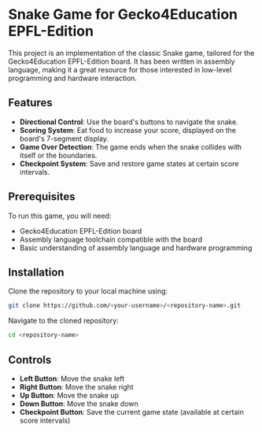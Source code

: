 # Snake Game for Gecko4Education EPFL-Edition

This project is an implementation of the classic Snake game, tailored for the Gecko4Education EPFL-Edition board. It has been written in assembly language, making it a great resource for those interested in low-level programming and hardware interaction.

## Features

- **Directional Control**: Use the board's buttons to navigate the snake.
- **Scoring System**: Eat food to increase your score, displayed on the board's 7-segment display.
- **Game Over Detection**: The game ends when the snake collides with itself or the boundaries.
- **Checkpoint System**: Save and restore game states at certain score intervals.

## Prerequisites

To run this game, you will need:
- Gecko4Education EPFL-Edition board
- Assembly language toolchain compatible with the board
- Basic understanding of assembly language and hardware programming

## Installation

Clone the repository to your local machine using:

```bash
git clone https://github.com/<your-username>/<repository-name>.git
```

Navigate to the cloned repository:

```bash
cd <repository-name>
```

## Controls

- **Left Button**: Move the snake left
- **Right Button**: Move the snake right
- **Up Button**: Move the snake up
- **Down Button**: Move the snake down
- **Checkpoint Button**: Save the current game state (available at certain score intervals)
